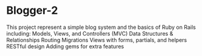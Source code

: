 # Blogger-2
This project represent a simple blog system and  the basics of Ruby on Rails including:  Models, Views, and Controllers (MVC) Data Structures &amp; Relationships Routing Migrations Views with forms, partials, and helpers RESTful design Adding gems for extra features
